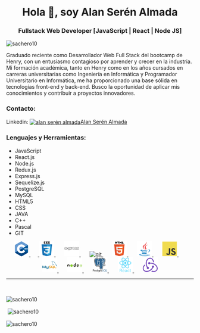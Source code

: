 <h1 align="center">Hola 👋, soy Alan Serén Almada</h1>
<h3 align="center">Fullstack Web Developer [JavaScript | React | Node JS] </h3>

<p align="left"> <img src="https://komarev.com/ghpvc/?username=sachero10&label=Profile%20views&color=0e75b6&style=flat" alt="sachero10" /> </p>

<p>Graduado reciente como Desarrollador Web Full Stack del bootcamp de Henry, con un entusiasmo contagioso por aprender y crecer en la industria. Mi formación académica, tanto en Henry como en los años cursados en carreras universitarias como Ingeniería en Informática y Programador Universitario en Informática, me ha proporcionado una base sólida en tecnologías front-end y back-end. Busco la oportunidad de aplicar mis conocimientos y contribuir a proyectos innovadores.</p>

<h3 align="left">Contacto:</h3>
<p align="left">Linkedin: 
<a href="https://linkedin.com/in/alan serén almada" target="blank"><img align="center" src="https://raw.githubusercontent.com/rahuldkjain/github-profile-readme-generator/master/src/images/icons/Social/linked-in-alt.svg" alt="alan serén almada" height="20" width="30" />Alan Serén Almada</a>
</p>

<h3 align="left">Lenguajes y Herramientas:</h3>
<ul>
  <li>JavaScript</li>
  <li>React.js</li>
  <li>Node.js</li>
  <li>Redux.js</li>
  <li>Express.js</li>
  <li>Sequelize.js</li>
  <li>PostgreSQL</li>
  <li>MySQL</li>
  <li>HTML5</li>
  <li>CSS</li>
  <li>JAVA</li>
  <li>C++</li>
  <li>Pascal</li>
  <li>GIT</li>
</ul>
<p align="center"> <a href="https://www.w3schools.com/cpp/" target="_blank" rel="noreferrer"> <img src="https://raw.githubusercontent.com/devicons/devicon/master/icons/cplusplus/cplusplus-original.svg" alt="cplusplus" width="40" height="40"/> </a> &nbsp;&nbsp;&nbsp;&nbsp;&nbsp;<a href="https://www.w3schools.com/css/" target="_blank" rel="noreferrer"> <img src="https://raw.githubusercontent.com/devicons/devicon/master/icons/css3/css3-original-wordmark.svg" alt="css3" width="40" height="40"/> </a>&nbsp;&nbsp;&nbsp;&nbsp;&nbsp; <a href="https://expressjs.com" target="_blank" rel="noreferrer"> <img src="https://raw.githubusercontent.com/devicons/devicon/master/icons/express/express-original-wordmark.svg" alt="express" width="40" height="40"/> </a>&nbsp;&nbsp;&nbsp;&nbsp;&nbsp; <a href="https://git-scm.com/" target="_blank" rel="noreferrer"> <img src="https://www.vectorlogo.zone/logos/git-scm/git-scm-icon.svg" alt="git" width="40" height="40"/> </a>&nbsp;&nbsp;&nbsp;&nbsp;&nbsp; <a href="https://www.w3.org/html/" target="_blank" rel="noreferrer"> <img src="https://raw.githubusercontent.com/devicons/devicon/master/icons/html5/html5-original-wordmark.svg" alt="html5" width="40" height="40"/> </a>&nbsp;&nbsp;&nbsp;&nbsp;&nbsp; <a href="https://www.java.com" target="_blank" rel="noreferrer"> <img src="https://raw.githubusercontent.com/devicons/devicon/master/icons/java/java-original.svg" alt="java" width="40" height="40"/> </a>&nbsp;&nbsp;&nbsp;&nbsp;&nbsp; <a href="https://developer.mozilla.org/en-US/docs/Web/JavaScript" target="_blank" rel="noreferrer"> <img src="https://raw.githubusercontent.com/devicons/devicon/master/icons/javascript/javascript-original.svg" alt="javascript" width="40" height="40"/> </a>&nbsp;&nbsp;&nbsp;&nbsp;&nbsp; <a href="https://www.mysql.com/" target="_blank" rel="noreferrer"> <img src="https://raw.githubusercontent.com/devicons/devicon/master/icons/mysql/mysql-original-wordmark.svg" alt="mysql" width="40" height="40"/> </a>&nbsp;&nbsp;&nbsp;&nbsp;&nbsp; <a href="https://nodejs.org" target="_blank" rel="noreferrer"> <img src="https://raw.githubusercontent.com/devicons/devicon/master/icons/nodejs/nodejs-original-wordmark.svg" alt="nodejs" width="40" height="40"/> </a>&nbsp;&nbsp;&nbsp;&nbsp;&nbsp; <a href="https://www.postgresql.org" target="_blank" rel="noreferrer"> <img src="https://raw.githubusercontent.com/devicons/devicon/master/icons/postgresql/postgresql-original-wordmark.svg" alt="postgresql" width="40" height="40"/> </a>&nbsp;&nbsp;&nbsp;&nbsp;&nbsp; <a href="https://reactjs.org/" target="_blank" rel="noreferrer"> <img src="https://raw.githubusercontent.com/devicons/devicon/master/icons/react/react-original-wordmark.svg" alt="react" width="40" height="40"/> </a>&nbsp;&nbsp;&nbsp;&nbsp;&nbsp; <a href="https://redux.js.org" target="_blank" rel="noreferrer"> <img src="https://raw.githubusercontent.com/devicons/devicon/master/icons/redux/redux-original.svg" alt="redux" width="40" height="40"/> </a> </p>

<hr>
<br>

<p><img align="center" src="https://github-readme-stats.vercel.app/api/top-langs?username=sachero10&show_icons=true&locale=en&layout=compact" alt="sachero10" /></p>

<p>&nbsp;<img align="center" src="https://github-readme-stats.vercel.app/api?username=sachero10&show_icons=true&locale=en" alt="sachero10" /></p>

<p><img align="center" src="https://github-readme-streak-stats.herokuapp.com/?user=sachero10&" alt="sachero10" /></p>
